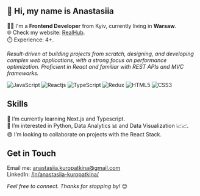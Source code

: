## 👋 Hi, my name is Anastasiia
👩‍💻 I'm a **Frontend Developer** from Kyiv, currently living in **Warsaw**.\
🌐 Check my website: [RealHub](https://realhub.com.ua/).\
⏱️ Experience: 4+.

_Result-driven at building projects from scratch, designing, and developing complex web applications, with a strong focus on performance optimization. Proficient in React and familiar with REST APIs and MVC frameworks._

![JavaScript](https://img.shields.io/badge/JavaScript-F7DF1E?style=flat-square&logo=javascript&logoColor=black)
![Reactjs](https://img.shields.io/badge/React-20232A?style=flat-square&logo=react&logoColor=61DAFB)
![TypeScript](https://img.shields.io/badge/TypeScript-007ACC?style=flat-square&logo=typescript&logoColor=white)
![Redux](https://img.shields.io/badge/Redux-593D88?style=flat-square&logo=redux&logoColor=white)
![HTML5](https://img.shields.io/badge/HTML5-E34F26?style=flat-square&logo=html5&logoColor=white)
![CSS3](https://img.shields.io/badge/CSS3-1572B6?style=flat-square&logo=css3&logoColor=white)
<!--
**AnastasiiaKuropatkina/AnastasiiaKuropatkina** is a ✨ _special_ ✨ repository because its `README.md` (this file) appears on your GitHub profile.

Here are some ideas to get you started:

- 🔭 I’m currently working on ...
- 🌱 I’m currently learning ...
- 👯 I’m looking to collaborate on ...
- 🤔 I’m looking for help with ...
- 💬 Ask me about ...
- 📫 How to reach me: ...
- 😄 Pronouns: ...
- ⚡ Fun fact: ...
-->

## Skills



🌱 I’m currently learning Next.js and Typescript.\
👀 I’m interested in Python, Data Analytics 📊 and Data Visualization 📈📈.\
😄 I’m looking to collaborate on projects with the React Stack.

## Get in Touch

Email me: anastasiia.kuropatkina@gmail.com\
LinkedIn: [/in/anastasiia-kuropatkina/](https://www.linkedin.com/in/anastasiia-kuropatkina)

_Feel free to connect.
Thanks for stopping by!_ 😊

